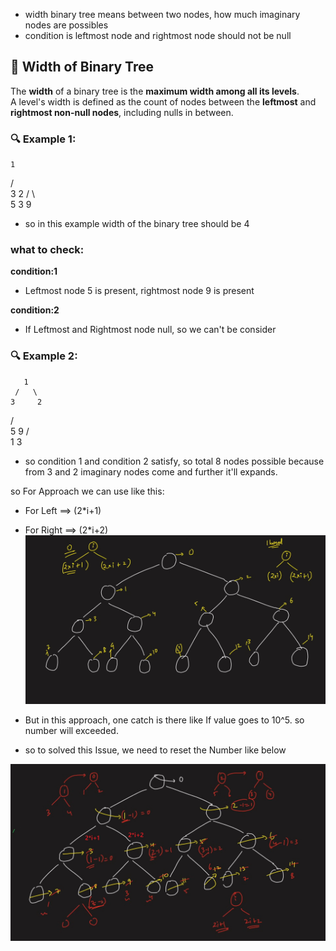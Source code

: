 - width binary tree means between two nodes, how much imaginary nodes are possibles
- condition is leftmost node and rightmost node should not be null

## 🌳 Width of Binary Tree

The **width** of a binary tree is the **maximum width among all its levels**.  
A level's width is defined as the count of nodes between the **leftmost** and **rightmost non-null nodes**, including nulls in between.

### 🔍 Example 1:

    1
  /   \
 3     2
/ \     \
5  3     9

- so in this example width of the binary tree should be 4 
### what to check:

**condition:1**
- Leftmost node 5 is present, rightmost node 9 is present

**condition:2**
- If Leftmost and Rightmost node null, so we can't be consider


### 🔍 Example 2:

       1
     /   \
    3     2
   /       \
  5         9
 /           \
1             3

- so condition 1 and condition 2 satisfy, so total 8 nodes possible because from 3 and 2 imaginary nodes come and further it'll expands.


so For Approach we can use like this:
- For Left ==> (2*i+1)
- For Right ==> (2*i+2)
![IMG_8640](../../images/Maximum-Width-of-Binary-Tree-Code.jpg)

- But in this approach, one catch is there like If value goes to 10^5. so number will exceeded.
- so to solved this Issue, we need to reset the Number like below

![IMG_8640](../../images/L28-Maximum-Width-of-Binary-Tree.jpg)
